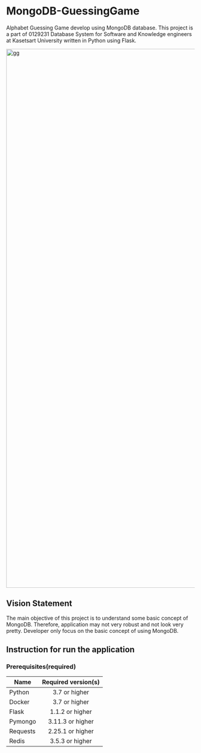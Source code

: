 # MongoDB-GuessingGame
Alphabet Guessing Game develop using MongoDB database. This project is a part of 0129231 Database System for Software and Knowledge engineers at Kasetsart University written in Python using Flask.

<img width="1436" alt="gg" src="https://user-images.githubusercontent.com/59832457/113494694-dd52ae80-9514-11eb-847e-b64af5806610.png">

## Vision Statement
The main objective of this project is to understand some basic concept of MongoDB. Therefore, application may not very robust and not look very pretty. Developer only focus on the basic concept of using MongoDB.

## Instruction for run the application
### Prerequisites(required)

| Name   | Required version(s) |
|----------|:-------------:|
| Python |  3.7 or higher | 
| Docker |  3.7 or higher  | 
| Flask |  1.1.2 or higher  |
| Pymongo |  3.11.3 or higher  |
| Requests |  2.25.1 or higher  |
| Redis |  3.5.3 or higher  |

